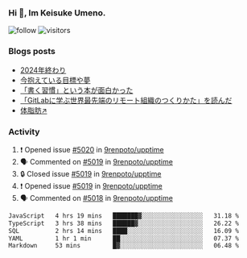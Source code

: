 ### Hi 👋, Im Keisuke Umeno.

<!--
**9renpoto/9renpoto** is a ✨ _special_ ✨ repository because its `README.md` (this file) appears on your GitHub profile.

Here are some ideas to get you started:

- 🔭 I’m currently working on ...
- 🌱 I’m currently learning ...
- 👯 I’m looking to collaborate on ...
- 🤔 I’m looking for help with ...
- 💬 Ask me about ...
- 📫 How to reach me: ...
- 😄 Pronouns: ...
- ⚡ Fun fact: ...
-->

![follow](https://img.shields.io/github/followers/9renpoto?label=Follow&style=social)
![visitors](https://komarev.com/ghpvc/?username=9renpoto&label=Profile%20views&color=0e75b6&style=flat)

### Blogs posts

<!-- BLOG-POST-LIST:START -->
- [2024年終わり](https://9renpoto.win/entry/2024/12/31/2024-end)
- [今抱えている目標や夢](https://9renpoto.win/entry/2024/12/02/objective)
- [「書く習慣」という本が面白かった](https://9renpoto.win/entry/2024/11/11/leave_a_feeling_sad)
- [「GitLabに学ぶ世界最先端のリモート組織のつくりかた」を読んだ](https://9renpoto.win/entry/2024/09/10/remote_organization)
- [体脂肪↗](https://9renpoto.win/entry/2024/08/12/gaining_fat)
<!-- BLOG-POST-LIST:END -->

### Activity

<!--START_SECTION:activity-->
1. ❗ Opened issue [#5020](https://github.com/9renpoto/upptime/issues/5020) in [9renpoto/upptime](https://github.com/9renpoto/upptime)
2. 🗣 Commented on [#5019](https://github.com/9renpoto/upptime/issues/5019#issuecomment-2567257178) in [9renpoto/upptime](https://github.com/9renpoto/upptime)
3. 🔒 Closed issue [#5019](https://github.com/9renpoto/upptime/issues/5019) in [9renpoto/upptime](https://github.com/9renpoto/upptime)
4. ❗ Opened issue [#5019](https://github.com/9renpoto/upptime/issues/5019) in [9renpoto/upptime](https://github.com/9renpoto/upptime)
5. 🗣 Commented on [#5018](https://github.com/9renpoto/upptime/issues/5018#issuecomment-2567242448) in [9renpoto/upptime](https://github.com/9renpoto/upptime)
<!--END_SECTION:activity-->

<!--START_SECTION:waka-->

```txt
JavaScript   4 hrs 19 mins   ███████▓░░░░░░░░░░░░░░░░░   31.18 %
TypeScript   3 hrs 38 mins   ██████▓░░░░░░░░░░░░░░░░░░   26.22 %
SQL          2 hrs 14 mins   ████░░░░░░░░░░░░░░░░░░░░░   16.09 %
YAML         1 hr 1 min      ██░░░░░░░░░░░░░░░░░░░░░░░   07.37 %
Markdown     53 mins         █▓░░░░░░░░░░░░░░░░░░░░░░░   06.48 %
```

<!--END_SECTION:waka-->

